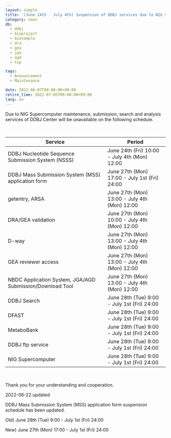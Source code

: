 ```yaml
---
layout: simple
title: '(June 24th - July 4th) Suspension of DDBJ services due to NIG Supercomputer maintenance'
category: news
db:
  - ddbj
  - bioproject
  - biosample
  - dra
  - gea
  - jga
  - agd
  - top

tags:
  - Announcement
  - Maintenance

date: 2022-06-07T09:00:00+09:00
retire_time: 2022-07-05T09:00:00+09:00
lang: en
---
```


<p>Due to NIG Supercomputer maintenance, submission, search and analysis services of DDBJ Center will be unavailable on the following schedule.</p>
<br>

|	Service	|	Period	|
|	----	|	----	|
|	DDBJ Nucleotide Sequence Submission System (NSSS)	|	June 24th (Fri) 10:00 - July 4th (Mon) 12:00	|
|	DDBJ Mass Submission System (MSS) application form	|	June 27th (Mon) 17:00 - July 1st (Fri) 24:00	|
|	getentry, ARSA	|	June 27th (Mon) 13:00 - July 4th (Mon) 12:00	|
|	DRA/GEA validation	|	June 27th (Mon) 10:00 - July 4th (Mon) 12:00	|
|	D-way	|	June 27th (Mon) 13:00 - July 4th (Mon) 12:00	|
|	GEA reviewer access	|	June 27th (Mon) 13:00 - July 4th (Mon) 12:00	|
|	NBDC Application System, JGA/AGD Submission/Download Tool	|	June 27th (Mon) 13:00 - July 4th (Mon) 12:00	|
|	DDBJ Search	|	June 28th (Tue) 9:00 - July 1st (Fri) 24:00	|
|	DFAST	|	June 28th (Tue) 9:00 - July 1st (Fri) 24:00	|
|	MetaboBank	|	June 28th (Tue) 9:00 - July 1st (Fri) 24:00	|
|	DDBJ ftp service	|	June 28th (Tue) 9:00 - July 1st (Fri) 24:00	|
|	NIG Supercomputer	|	June 28th (Tue) 9:00 - July 1st (Fri) 24:00	|

<br>
<p>Thank you for your understanding and cooperation.</p>

2022-06-22 updated

DDBJ Mass Submission System (MSS) application form suspension schedule has been updated.

Old) June 28th (Tue) 9:00 - July 1st (Fri) 24:00

New) June 27th (Mon) 17:00 - July 1st (Fri) 24:00

